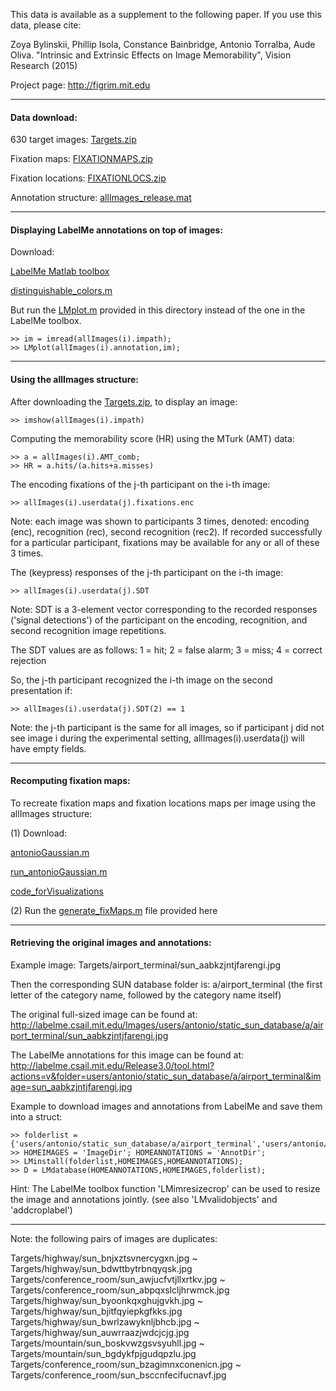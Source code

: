 
This data is available as a supplement to the following paper. 
If you use this data, please cite:

Zoya Bylinskii, Phillip Isola, Constance Bainbridge, Antonio Torralba, Aude Oliva.
"Intrinsic and Extrinsic Effects on Image Memorability", Vision Research (2015)

Project page: http://figrim.mit.edu

------------------------------------------------------------------
#### Data download:

630 target images: [Targets.zip](http://figrim.mit.edu/Targets.zip)

Fixation maps: [FIXATIONMAPS.zip](http://figrim.mit.edu/FIXATIONMAPS.zip)

Fixation locations: [FIXATIONLOCS.zip](http://figrim.mit.edu/FIXATIONLOCS.zip)

Annotation structure: [allImages_release.mat](https://github.com/cvzoya/figrim/blob/master/allImages_release.mat)

------------------------------------------------------------------

#### Displaying LabelMe annotations on top of images:

Download: 

[LabelMe Matlab toolbox](http://labelme2.csail.mit.edu/Release3.0/browserTools/php/matlab_toolbox.php)

[distinguishable_colors.m](www.mathworks.com/matlabcentral/fileexchange/29702-generate-maximally-perceptually-distinct-colors)

But run the [LMplot.m](https://github.com/cvzoya/figrim/blob/master/LMplot.m) provided in this directory instead of the one in the LabelMe toolbox.

```
>> im = imread(allImages(i).impath);
>> LMplot(allImages(i).annotation,im);
```

------------------------------------------------------------------

#### Using the allImages structure:

After downloading the [Targets.zip](http://figrim.mit.edu/Targets.zip), to display an image:
```
>> imshow(allImages(i).impath)
```

Computing the memorability score (HR) using the MTurk (AMT) data:
```
>> a = allImages(i).AMT_comb;
>> HR = a.hits/(a.hits+a.misses)
```

The encoding fixations of the j-th participant on the i-th image:
```
>> allImages(i).userdata(j).fixations.enc
```

Note: each image was shown to participants 3 times, denoted: encoding (enc), 
recognition (rec), second recognition (rec2). If recorded successfully for 
a particular participant, fixations may be available for any or all of these 3 times.

The (keypress) responses of the j-th participant on the i-th image:
```
>> allImages(i).userdata(j).SDT
```

Note: SDT is a 3-element vector corresponding to the recorded responses 
('signal detections') of the participant on the encoding, recognition, 
and second recognition image repetitions.

The SDT values are as follows:
1 = hit;
2 = false alarm;
3 = miss;
4 = correct rejection

So, the j-th participant recognized the i-th image on the second presentation if:
```
>> allImages(i).userdata(j).SDT(2) == 1
```

Note: the j-th participant is the same for all images, so if participant j 
did not see image i during the experimental setting, allImages(i).userdata(j)
will have empty fields.

------------------------------------------------------------------

#### Recomputing fixation maps:

To recreate fixation maps and fixation locations maps per image using the 
allImages structure:

(1) Download:

[antonioGaussian.m](https://github.com/cvzoya/saliency/blob/master/code_forMetrics/antonioGaussian.m)

[run_antonioGaussian.m](https://github.com/cvzoya/saliency/blob/master/code_forMetrics/run_antonioGaussian.m)

[code_forVisualizations](https://github.com/cvzoya/saliency/blob/master/code_forVisualizations)

(2) Run the [generate_fixMaps.m](https://github.com/cvzoya/figrim/blob/master/generate_fixMaps.m) file provided here

------------------------------------------------------------------

#### Retrieving the original images and annotations:

Example image: Targets/airport_terminal/sun_aabkzjntjfarengi.jpg

Then the corresponding SUN database folder is: a/airport_terminal
(the first letter of the category name, followed by the category name itself)

The original full-sized image can be found at:
http://labelme.csail.mit.edu/Images/users/antonio/static_sun_database/a/airport_terminal/sun_aabkzjntjfarengi.jpg

The LabelMe annotations for this image can be found at:
http://labelme.csail.mit.edu/Release3.0/tool.html?actions=v&folder=users/antonio/static_sun_database/a/airport_terminal&image=sun_aabkzjntjfarengi.jpg

Example to download images and annotations from LabelMe and save them into a struct:
```
>> folderlist = {'users/antonio/static_sun_database/a/airport_terminal','users/antonio/static_sun_database/b/badlands'};
>> HOMEIMAGES = 'ImageDir'; HOMEANNOTATIONS = 'AnnotDir';
>> LMinstall(folderlist,HOMEIMAGES,HOMEANNOTATIONS);
>> D = LMdatabase(HOMEANNOTATIONS,HOMEIMAGES,folderlist);
```

Hint: The LabelMe toolbox function 'LMimresizecrop' can be used to resize the image and annotations jointly.
(see also 'LMvalidobjects' and 'addcroplabel')

------------------------------------------------------------------

Note: the following pairs of images are duplicates:

Targets/highway/sun_bnjxztsvnercygxn.jpg ~            Targets/highway/sun_bdwttbytrbnqyqsk.jpg
Targets/conference_room/sun_awjucfvtjllxrtkv.jpg ~   Targets/conference_room/sun_abpqxslcljhrwmck.jpg
Targets/highway/sun_byoonkqxghujgvkh.jpg ~           Targets/highway/sun_bjitfqyiepkgfkks.jpg
Targets/highway/sun_bwrlzawyknljbhcb.jpg ~           Targets/highway/sun_auwrraazjwdcjcjg.jpg
Targets/mountain/sun_boskvwzgsvsyuhll.jpg ~          Targets/mountain/sun_bgdykfpjgudqpzlu.jpg
Targets/conference_room/sun_bzagimnxconenicn.jpg ~   Targets/conference_room/sun_bsccnfecifucnavf.jpg








